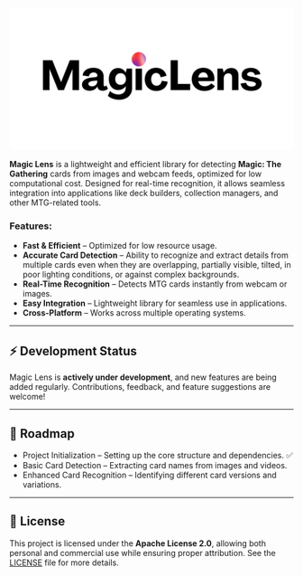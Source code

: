 ![Magic Lens Banner](assets/banner.png)

**Magic Lens** is a lightweight and efficient library for detecting **Magic: The Gathering** cards from images and webcam feeds, optimized for low computational cost. Designed for real-time recognition, it allows seamless integration into applications like deck builders, collection managers, and other MTG-related tools.

### Features:
- **Fast & Efficient** – Optimized for low resource usage.
- **Accurate Card Detection** – Ability to recognize and extract details from multiple cards even when they are overlapping, partially visible, tilted, in poor lighting conditions, or against complex backgrounds.
- **Real-Time Recognition** – Detects MTG cards instantly from webcam or images.
- **Easy Integration** – Lightweight library for seamless use in applications.
- **Cross-Platform** – Works across multiple operating systems.

---

## ⚡ Development Status

Magic Lens is **actively under development**, and new features are being added regularly. Contributions, feedback, and feature suggestions are welcome!

---

## 🚀 Roadmap

- Project Initialization – Setting up the core structure and dependencies. ✅
- Basic Card Detection – Extracting card names from images and videos.
- Enhanced Card Recognition – Identifying different card versions and variations.

---

## 📜 License

This project is licensed under the **Apache License 2.0**, allowing both personal and commercial use while ensuring proper attribution. See the [LICENSE](LICENSE) file for more details.
